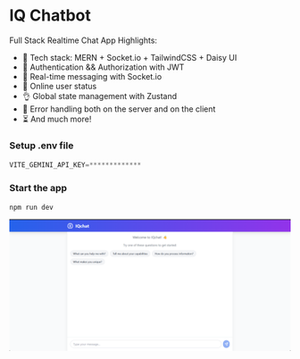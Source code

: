 ﻿# IQ Chatbot

Full Stack Realtime Chat App 
Highlights:

- 🌟 Tech stack: MERN + Socket.io + TailwindCSS + Daisy UI
- 🎃 Authentication && Authorization with JWT
- 👾 Real-time messaging with Socket.io
- 🚀 Online user status
- 👌 Global state management with Zustand
- 🐞 Error handling both on the server and on the client
- ⏳ And much more!

### Setup .env file

```js
VITE_GEMINI_API_KEY=*************
```

### Start the app

```shell
npm run dev
```

<img width="1470" alt="image can't load" src="src\components\Screenshot 2025-05-25 154413.png">
